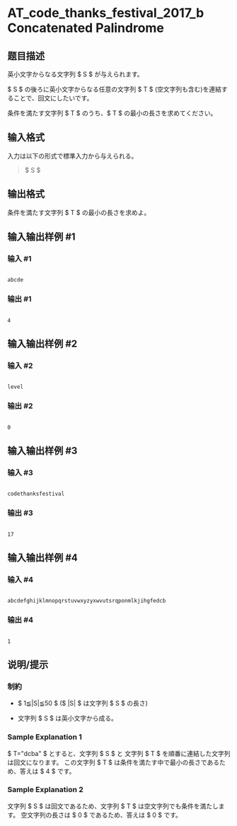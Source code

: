 # AT_code_thanks_festival_2017_b Concatenated Palindrome

## 题目描述

[problemUrl]: https://atcoder.jp/contests/code-thanks-festival-2017/tasks/code_thanks_festival_2017_b

英小文字からなる文字列 $ S $ が与えられます。   
 $ S $ の後ろに英小文字からなる任意の文字列 $ T $ (空文字列も含む)を連結することで、回文にしたいです。   
 条件を満たす文字列 $ T $ のうち、$ T $ の最小の長さを求めてください。

## 输入格式

入力は以下の形式で標準入力から与えられる。

> $ S $

## 输出格式

条件を満たす文字列 $ T $ の最小の長さを求めよ。

## 输入输出样例 #1

### 输入 #1

```
abcde
```

### 输出 #1

```
4
```

## 输入输出样例 #2

### 输入 #2

```
level
```

### 输出 #2

```
0
```

## 输入输出样例 #3

### 输入 #3

```
codethanksfestival
```

### 输出 #3

```
17
```

## 输入输出样例 #4

### 输入 #4

```
abcdefghijklmnopqrstuvwxyzyxwvutsrqponmlkjihgfedcb
```

### 输出 #4

```
1
```

## 说明/提示

### 制約

- $ 1≦|S|≦50 $ ($ |S| $ は文字列 $ S $ の長さ)
- 文字列 $ S $ は英小文字から成る。

### Sample Explanation 1

$ T="dcba" $ とすると、文字列 $ S $ と 文字列 $ T $ を順番に連結した文字列は回文になります。 この文字列 $ T $ は条件を満たす中で最小の長さであるため、答えは $ 4 $ です。

### Sample Explanation 2

文字列 $ S $ は回文であるため、文字列 $ T $ は空文字列でも条件を満たします。 空文字列の長さは $ 0 $ であるため、答えは $ 0 $ です。